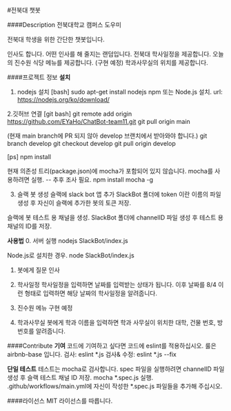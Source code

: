 #전북대 챗봇

####Description
전북대학교 캠퍼스 도우미

전북대 학생을 위한 간단한 챗봇입니다.

인사도 합니다. 어떤 인사를 해 줄지는 랜덤입니다.
전북대 학사일정을 제공합니다.
오늘의 진수원 식당 메뉴를 제공합니다. (구현 예정)
학과사무실의 위치를 제공합니다.

####프로젝트 정보
__설치__
1. nodejs 설치
[bash]
sudo apt-get install nodejs npm
또는 Node.js 설치. url: https://nodejs.org/ko/download/

2.깃허브 연결
[git bash]
git remote add origin https://github.com/EYaHo/ChatBot-team11.git
git pull origin main

(현재 main branch에 PR 되지 않아 develop 브랜치에서 받아와야 합니다.)
git branch develop
git checkout develop
git pull origin develop

[ps]
npm install

<for Test>
현재 의존성 트리(package.json)에 mocha가 포함되어 있지 않습니다. 
mocha를 사용하려면 실행. -- 추후 조사 필요.
npm install mocha -g

3. 슬랙 봇 생성
슬랙에 slack bot 앱 추가
SlackBot 폴더에 token 이란 이름의 파일 생성 후 자신이 슬랙에 추가한 봇의 토큰 저장.

<for Test>
슬랙에 봇 테스트 용 채널을 생성.
SlackBot 폴더에 channelID 파일 생성 후 테스트 용 채널의 ID를 저장.

__사용법__
0. 서버 실행
nodejs SlackBot/index.js

Node.js로 설치한 경우.
node SlackBot/index.js

1. 봇에게 질문
인사

2. 학사일정
학사일정을 입력하면 날짜를 입력받는 상태가 됩니다.
이후 날짜를 8/4 이런 형태로 입력하면 해당 날짜의 학사일정을 알려줍니다.

3. 진수원 메뉴
구현 예정

4. 학과사무실
봇에게 학과 이름을 입력하면 학과 사무실이 위치한 대학, 건물 번호, 방 번호를 알려줍니다.

####Contribute
__기여__
코드에 기여하고 싶다면 코드에 eslint를 적용하십시오. 룰은 airbnb-base 입니다.
검사: eslint *.js 
검사& 수정: eslint *.js --fix

__단일 테스트__
테스트는 mocha로 검사합니다.
spec 파일을 실행하려면 channelID 파일 생성 후 슬랙 테스트 채널 ID 저장.
mocha *.spec.js 실행.
.github/workflows/main.yml에 자신이 작성한 *.spec.js 파일들을 추가해 주십시오.

####라이선스
MIT 라이선스를 따릅니다.
